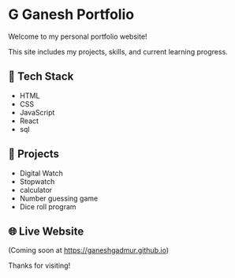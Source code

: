 # G Ganesh Portfolio

Welcome to my personal portfolio website!

This site includes my projects, skills, and current learning progress.

## 🔧 Tech Stack
- HTML
- CSS
- JavaScript
- React
- sql

## 📁 Projects
- Digital Watch
- Stopwatch
- calculator
- Number guessing game
- Dice roll program
  
## 🌐 Live Website
(Coming soon at https://ganeshgadmur.github.io)

Thanks for visiting!
